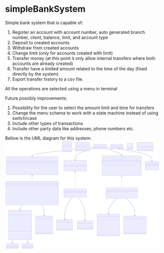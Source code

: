 # simpleBankSystem
Simple bank system that is capable of:
1. Register an account with account number, auto generated branch number, client, balance, limit, and account type
2. Deposit to created accounts
3. Withdraw from created accounts
4. Change limit (only for accounts created with limit)
5. Transfer money (at this point it only allow internal transfers where both accounts are already created)
6. Transfer have a limited amount related to the time of the day (fixed directly by the system)
7. Export transfer history to a csv file.

All the operations are selected using a menu in terminal

Future possibly improvements:
1. Possibility for the user to select the amount limit and time for transfers
2. Change the menu schema to work with a state machine instead of using switch/case
3. Include other types of transactions
4. Include other party data like addresses, phone numbers etc.

Bellow is the UML diagram for this system:
![Alt text](src/uml/uml.svg?raw=true "UML Diagram")
